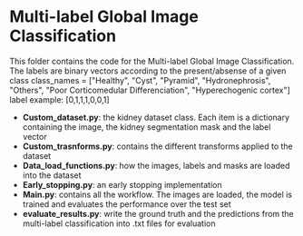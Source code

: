 
# Multi-label Global Image Classification
This folder contains the code for the Multi-label Global Image Classification.
The labels are binary vectors according to the present/absense of a given class
    class_names = ["Healthy", "Cyst", "Pyramid", "Hydronephrosis", "Others",
            "Poor Corticomedular Differenciation", "Hyperechogenic cortex"]
    label example: [0,1,1,1,0,0,1]


* **Custom_dataset.py**: the kidney dataset class. Each item is a dictionary containing the image, the kidney segmentation mask and the label vector
* **Custom_trasnforms.py**: contains the different transforms applied to the dataset
* **Data_load_functions.py**: how the images, labels and masks are loaded into the dataset
* **Early_stopping.py**: an early stopping implementation
* **Main.py**: contains all the workflow. The images are loaded, the model is trained and evaluates the performance over the test set
* **evaluate_results.py**: write the ground truth and the predictions from the multi-label classification into .txt files for evaluation
